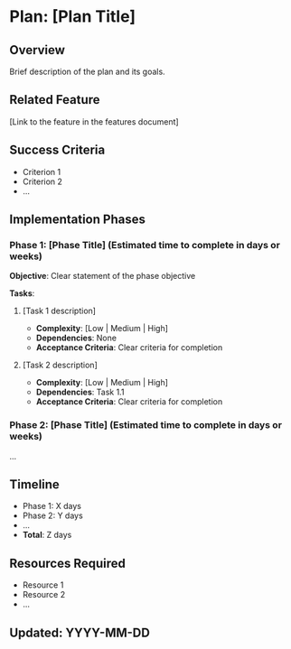 # Plan: [Plan Title]

## Overview

Brief description of the plan and its goals.

## Related Feature

[Link to the feature in the features document]

## Success Criteria

- Criterion 1
- Criterion 2
- ...

## Implementation Phases

### Phase 1: [Phase Title] (Estimated time to complete in days or weeks)

**Objective**: Clear statement of the phase objective

**Tasks**:

1. [Task 1 description]

   - **Complexity**: [Low | Medium | High]
   - **Dependencies**: None
   - **Acceptance Criteria**: Clear criteria for completion

2. [Task 2 description]
   - **Complexity**: [Low | Medium | High]
   - **Dependencies**: Task 1.1
   - **Acceptance Criteria**: Clear criteria for completion

### Phase 2: [Phase Title] (Estimated time to complete in days or weeks)

...

## Timeline

- Phase 1: X days
- Phase 2: Y days
- ...
- **Total**: Z days

## Resources Required

- Resource 1
- Resource 2
- ...

## Updated: YYYY-MM-DD
